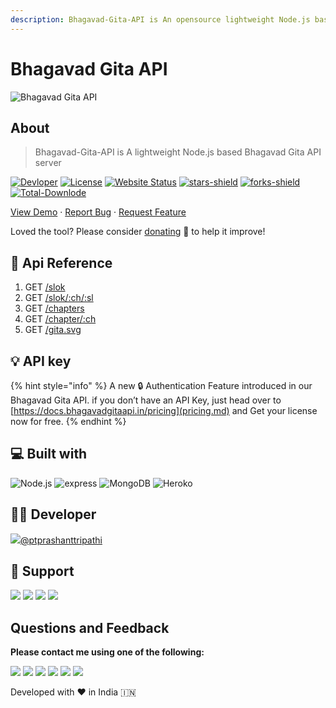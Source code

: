 ```yaml
---
description: Bhagavad-Gita-API is An opensource lightweight Node.js based rest API on Vedic Scripture Shrimad Bhagavad Gita
---
```


# Bhagavad Gita API

![Bhagavad Gita API](https://repository-images.githubusercontent.com/314205765/0bb18d80-2b22-11eb-8f6f-ccf20c0c2679)

## About

> Bhagavad-Gita-API is A lightweight Node.js based Bhagavad Gita API server

[![Devloper](https://img.shields.io/badge/Devloper-Pt.%20Prashant%20Tripathi-Success.svg?style=flat-square)](https://github.com/PtPrashantTripathi) [![License](https://img.shields.io/github/license/vedicscriptures/bhagavad-gita-api.svg?style=flat-square)](https://github.com/vedicscriptures/bhagavad-gita-api/LICENSE) [![Website Status](https://img.shields.io/website/http/ptprashanttripathi.github.io.svg?down_message=Down&up_message=Online&style=flat-square)](https://vedicscriptures.github.io) [![stars-shield](https://img.shields.io/github/stars/vedicscriptures/bhagavad-gita-api.svg?style=flat-square)](https://github.com/vedicscriptures/bhagavad-gita-api/stargazers) [![forks-shield](https://img.shields.io/github/forks/vedicscriptures/bhagavad-gita-api.svg?style=flat-square)](https://github.com/vedicscriptures/bhagavad-gita-api/network/members) [![Total-Downlode](https://img.shields.io/github/downloads/vedicscriptures/bhagavad-gita-api/total.svg?style=flat-square)](https://github.com/vedicscriptures/bhagavad-gita-api/graphs/traffic)

[View Demo](https://vedicscriptures.github.io) · [Report Bug](https://github.com/vedicscriptures/bhagavad-gita-api/issues/new/choose) · [Request Feature](https://github.com/vedicscriptures/bhagavad-gita-api/issues/new/choose)

Loved the tool? Please consider [donating](https://paypal.me/ptprashanttripathi/100) 💸 to help it improve!

## 🚀 Api Reference

1. GET [/slok](api-reference/get-slok.md)
2. GET [/slok/:ch/:sl](api-reference/get-slokm.md)
3. GET [/chapters](api-reference/get-chapters.md)
4. GET [/chapter/:ch](api-reference/get-chapter.md)
5. GET [/gita.svg](api-reference/get-gita.svg.md)

## 💡 API key

{% hint style="info" %}
A new 🔒 Authentication Feature introduced in our Bhagavad Gita API. if you don’t have an API Key, just head over to [https://docs.bhagavadgitaapi.in/pricing](pricing.md) and Get your license now for free.
{% endhint %}

## 💻 Built with

![Node.js](https://img.shields.io/badge/node.js%20-%2343853D.svg?&style=for-the-badge&logo=node.js&logoColor=white) ![express](https://img.shields.io/badge/express.js%20-%23404d59.svg?&style=for-the-badge) ![MongoDB](https://img.shields.io/badge/MongoDB-%234ea94b.svg?&style=for-the-badge&logo=mongodb&logoColor=white) ![Heroko](https://img.shields.io/badge/heroku%20-%23430098.svg?&style=for-the-badge&logo=heroku&logoColor=white)

## 👨‍💻 Developer

[![](https://avatars.githubusercontent.com/u/26687933?v=4&s=48)@ptprashanttripathi](https://github.com/ptprashanttripathi)

## 🙏 Support

[![](https://cdn.ko-fi.com/cdn/kofi3.png?v=2)](https://ko-fi.com/ptprashanttripathi) ![](https://cdn.buymeacoffee.com/buttons/default-orange.png) [![](https://dev-to-uploads.s3.amazonaws.com/uploads/articles/ahrtlb39yj54e4z96e96.png)](https://paypal.me/PtPrashantTripathi) ![](https://upload.wikimedia.org/wikipedia/commons/e/e1/UPI-Logo-vector.svg)

## Questions and Feedback

**Please contact me using one of the following:**

[![](https://img.shields.io/badge/twitter-%231DA1F2.svg?&style=for-the-badge&logo=twitter&logoColor=white)](https://twitter.com/ptprashant09) [![](https://img.shields.io/badge/linkedin-%230077B5.svg?&style=for-the-badge&logo=linkedin&logoColor=white)](https://www.linkedin.com/in/ptprashanttripathi/) [![](https://img.shields.io/badge/instagram-%23E4405F.svg?&style=for-the-badge&logo=instagram&logoColor=white)](https://www.instagram.com/ptprashanttripathi/) [![](https://img.shields.io/badge/telegram-%233498DB.svg?&style=for-the-badge&logo=telegram&logoColor=white)](https://t.me/ptprashanttripathi/) [![](https://img.shields.io/badge/facebook-%231877F2.svg?&style=for-the-badge&logo=facebook&logoColor=white)](https://www.facebook.com/ptprashanttripathi) [![](https://img.shields.io/badge/DEV.TO-%230A0A0A.svg?&style=for-the-badge&logo=dev-dot-to&logoColor=white)](https://dev.to/ptprashanttripathi)

Developed with ❤️ in India 🇮🇳

